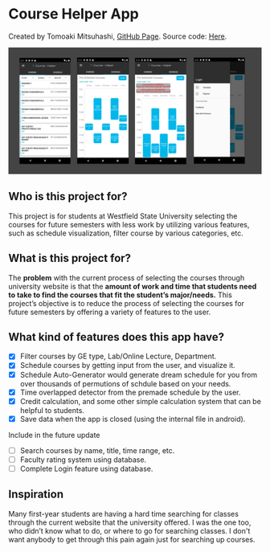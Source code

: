 # Course Helper App

Created by Tomoaki Mitsuhashi, [GitHub Page](https://github.com/tomoaki3284).
Source code: [Here](https://github.com/tomoaki3284/WSUCourseHelperApp).

![ScreenShot](projectImages/sampleImages.png)

## Who is this project for?
This project is for students at Westfield State University selecting the courses for future semesters with less work by utilizing various features, such as schedule visualization, filter course by various categories, etc.

## What is this project for?
The **problem** with the current process of selecting the courses through university website is that the **amount of work and time that students need to take to find the courses that fit the student’s major/needs.** This project’s objective is to reduce the process of selecting the courses for future semesters by offering a variety of features to the user.

## What kind of features does this app have?
- [x] Filter courses by GE type, Lab/Online Lecture, Department.
- [x] Schedule courses by getting input from the user, and visualize it.
- [x] Schedule Auto-Generator would generate dream schedule for you from over thousands of permutions of schdule based on your needs.
- [x] Time overlapped detector from the premade schedule by the user.
- [x] Credit calculation, and some other simple calculation system that can be helpful to students.
- [x] Save data when the app is closed (using the internal file in android).

Include in the future update
- [ ] Search courses by name, title, time range, etc.
- [ ] Faculty rating system using database.
- [ ] Complete Login feature using database.

## Inspiration
Many first-year students are having a hard time searching for classes through the current website that the university offered. I was the one too, who didn’t know what to do, or where to go for searching classes. I don't want anybody to get through this pain again just for searching up courses. 

